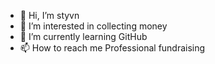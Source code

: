 - 👋 Hi, I’m styvn
- 👀 I’m interested in collecting money
- 🌱 I’m currently learning GitHub
- 📫 How to reach me Professional fundraising

<!---
yyouce/yyouce is a ✨ special ✨ repository because its `README.md` (this file) appears on your GitHub profile.
You can click the Preview link to take a look at your changes.
--->
